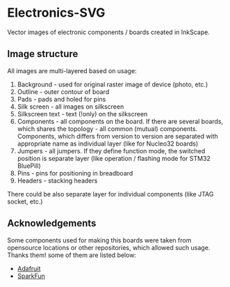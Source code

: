 # Electronics-SVG
Vector images of electronic components / boards created in InkScape.

## Image structure
All images are multi-layered based on usage:
1. Background - used for original raster image of device (photo, etc.)
2. Outline - outer contour of board
3. Pads - pads and holed for pins
4. Silk screen - all images on silkscreen
5. Silkscreen text - text (!only) on the silkscreen
6. Components - all components on the board. If there are several boards, which shares the topology - all common (mutual) components. Components, which differs from version to version are separated with appropriate name as individual layer (like for Nucleo32 boards)
7. Jumpers - all jumpers. If they define function mode, the switched position is separate layer (like operation / flashing mode for STM32 BluePill)
8. Pins - pins for positioning in breadboard
9. Headers - stacking headers

There could be also separate layer for individual components (like JTAG socket, etc.)

## Acknowledgements
Some components used for making this boards were taken from opensource locations or other repositories, which allowed such usage. Thanks them! some of them are listed below:
- [Adafruit](https://github.com/adafruit)
- [SparkFun](https://github.com/sparkfun)
